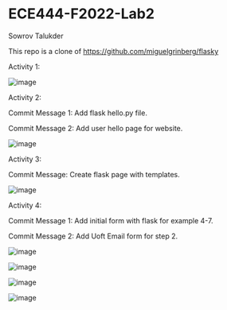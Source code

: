 # ECE444-F2022-Lab2

Sowrov Talukder

This repo is a clone of https://github.com/miguelgrinberg/flasky

Activity 1:

![image](https://user-images.githubusercontent.com/42917737/191635601-32135035-a854-48e9-9894-f32c1265203e.png)

Activity 2:

Commit Message 1: Add flask hello.py file.

Commit Message 2: Add user hello page for website.

![image](https://user-images.githubusercontent.com/42917737/191635688-6f5d3064-da13-44a0-9971-951802de562c.png)

Activity 3:

Commit Message: Create flask page with templates.

![image](https://user-images.githubusercontent.com/42917737/191656705-ef7ac6c0-b549-4fa5-ab2a-7c4c74e19968.png)

Activity 4:

Commit Message 1: Add initial form with flask for example 4-7.

Commit Message 2: Add Uoft Email form for step 2.

![image](https://user-images.githubusercontent.com/42917737/192426082-21603332-5d1c-4624-b4b5-592586f06203.png)

![image](https://user-images.githubusercontent.com/42917737/192426188-27b58763-79bd-4967-9581-4a21456ee887.png)

![image](https://user-images.githubusercontent.com/42917737/192426476-0e827ad2-be60-4cef-a0c5-3983584ffb00.png)

![image](https://user-images.githubusercontent.com/42917737/192426590-9001531a-52e9-45fe-bc2e-cb7b0347e244.png)

